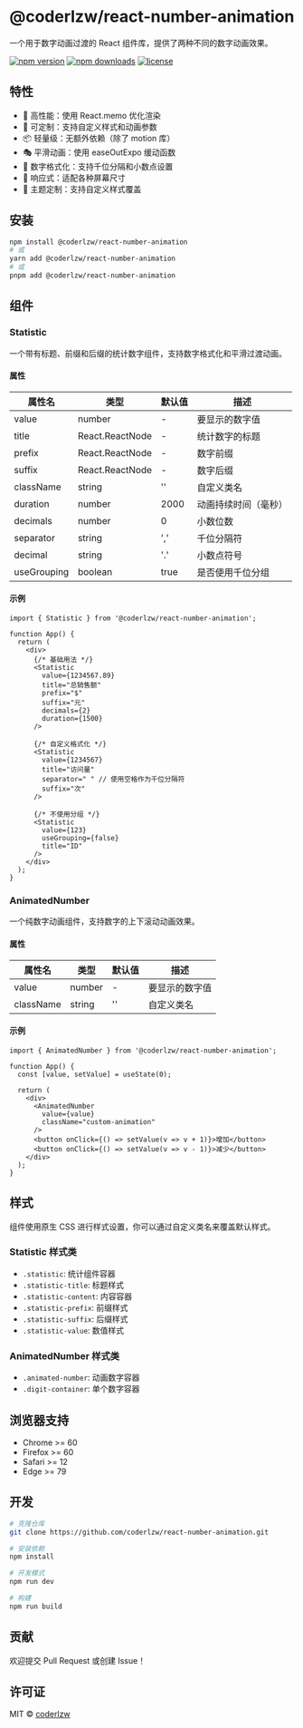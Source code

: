 # @coderlzw/react-number-animation

一个用于数字动画过渡的 React 组件库，提供了两种不同的数字动画效果。

[![npm version](https://img.shields.io/npm/v/@coderlzw/react-number-animation.svg)](https://www.npmjs.com/package/@coderlzw/react-number-animation)
[![npm downloads](https://img.shields.io/npm/dm/@coderlzw/react-number-animation.svg)](https://www.npmjs.com/package/@coderlzw/react-number-animation)
[![license](https://img.shields.io/npm/l/@coderlzw/react-number-animation.svg)](https://github.com/coderlzw/react-number-animation/blob/main/LICENSE)

## 特性

- 🎯 高性能：使用 React.memo 优化渲染
- 🎨 可定制：支持自定义样式和动画参数
- 📦 轻量级：无额外依赖（除了 motion 库）
- 🎭 平滑动画：使用 easeOutExpo 缓动函数
- 🔢 数字格式化：支持千位分隔和小数点设置
- 📱 响应式：适配各种屏幕尺寸
- 🎨 主题定制：支持自定义样式覆盖

## 安装

```bash
npm install @coderlzw/react-number-animation
# 或
yarn add @coderlzw/react-number-animation
# 或
pnpm add @coderlzw/react-number-animation
```

## 组件

### Statistic

一个带有标题、前缀和后缀的统计数字组件，支持数字格式化和平滑过渡动画。

#### 属性

| 属性名 | 类型 | 默认值 | 描述 |
|--------|------|--------|------|
| value | number | - | 要显示的数字值 |
| title | React.ReactNode | - | 统计数字的标题 |
| prefix | React.ReactNode | - | 数字前缀 |
| suffix | React.ReactNode | - | 数字后缀 |
| className | string | '' | 自定义类名 |
| duration | number | 2000 | 动画持续时间（毫秒） |
| decimals | number | 0 | 小数位数 |
| separator | string | ',' | 千位分隔符 |
| decimal | string | '.' | 小数点符号 |
| useGrouping | boolean | true | 是否使用千位分组 |

#### 示例

```tsx
import { Statistic } from '@coderlzw/react-number-animation';

function App() {
  return (
    <div>
      {/* 基础用法 */}
      <Statistic
        value={1234567.89}
        title="总销售额"
        prefix="$"
        suffix="元"
        decimals={2}
        duration={1500}
      />

      {/* 自定义格式化 */}
      <Statistic
        value={1234567}
        title="访问量"
        separator=" " // 使用空格作为千位分隔符
        suffix="次"
      />

      {/* 不使用分组 */}
      <Statistic
        value={123}
        useGrouping={false}
        title="ID"
      />
    </div>
  );
}
```

### AnimatedNumber

一个纯数字动画组件，支持数字的上下滚动动画效果。

#### 属性

| 属性名 | 类型 | 默认值 | 描述 |
|--------|------|--------|------|
| value | number | - | 要显示的数字值 |
| className | string | '' | 自定义类名 |

#### 示例

```tsx
import { AnimatedNumber } from '@coderlzw/react-number-animation';

function App() {
  const [value, setValue] = useState(0);

  return (
    <div>
      <AnimatedNumber
        value={value}
        className="custom-animation"
      />
      <button onClick={() => setValue(v => v + 1)}>增加</button>
      <button onClick={() => setValue(v => v - 1)}>减少</button>
    </div>
  );
}
```

## 样式

组件使用原生 CSS 进行样式设置，你可以通过自定义类名来覆盖默认样式。

### Statistic 样式类

- `.statistic`: 统计组件容器
- `.statistic-title`: 标题样式
- `.statistic-content`: 内容容器
- `.statistic-prefix`: 前缀样式
- `.statistic-suffix`: 后缀样式
- `.statistic-value`: 数值样式

### AnimatedNumber 样式类

- `.animated-number`: 动画数字容器
- `.digit-container`: 单个数字容器

## 浏览器支持

- Chrome >= 60
- Firefox >= 60
- Safari >= 12
- Edge >= 79

## 开发

```bash
# 克隆仓库
git clone https://github.com/coderlzw/react-number-animation.git

# 安装依赖
npm install

# 开发模式
npm run dev

# 构建
npm run build
```

## 贡献

欢迎提交 Pull Request 或创建 Issue！

## 许可证

MIT © [coderlzw](https://github.com/coderlzw)
